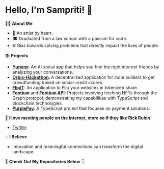 # Hello, I'm Sampriti! 👋

👩‍💻 **About Me**
- 🚀 An artist by heart. 
- 🎓 Graduated from a law school with a passion for code.
- 🌐 Bias towards solving problems that directly impact the lives of people.

📚 **Projects**
- **[Yunomi](https://github.com/sampriti026/yunomi)**: An AI social app that helps you find the right internet friends by analyzing your conversations.
- **[Orbis-Hackathon](https://github.com/sampriti026/Orbis-Hackathon)**: A decentralized application for indie builders to get crowdfunding based on social-credit scores.
- **[FlipIT](https://github.com/sampriti026/FlipIT)**: An application to Flip your websites in tokenized share.
- **[Footium](https://github.com/sampriti026/footium-browser)** and **[Footium API](https://github.com/sampriti026/footium-api)**: Projects involving fetching NFTs through the Graph protocol, demonstrating my capabilities with TypeScript and blockchain technologies.
- **[PurplePay](https://github.com/sampriti026/purplepay)**: A TypeScript project that focuses on payment solutions.

🔗 **I love meeting people on the internet, more so if they like Rick Rubin.**
- [Twitter](https://twitter.com/sampriti026)

💡 **I Believe**
- Innovation and meaningful connections can transform the digital landscape.

📄 **Check Out My Repositories Below** 👇
